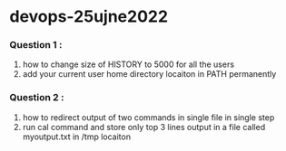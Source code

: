 # devops-25ujne2022

### Question 1 : 

1. how to change size of HISTORY to 5000 for all the users 
2. add your current user home directory locaiton in PATH permanently 

### Question 2 : 

1. how to redirect output of two commands in single file in single step 
2. run cal command and store only top 3 lines output in a file called myoutput.txt in /tmp locaiton 
